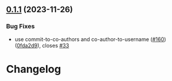 ## [0.1.1](https://github.com/JoshuaKGoldberg/all-contributors-for-repository/compare/0.0.11...0.1.1) (2023-11-26)

### Bug Fixes

- use commit-to-co-authors and co-author-to-username ([#160](https://github.com/JoshuaKGoldberg/all-contributors-for-repository/issues/160)) ([0fda2d9](https://github.com/JoshuaKGoldberg/all-contributors-for-repository/commit/0fda2d9e1bcda34345b30b4d6991cecbe6f9cdd5)), closes [#33](https://github.com/JoshuaKGoldberg/all-contributors-for-repository/issues/33)

# Changelog

